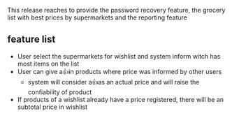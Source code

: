
This release reaches to provide the password recovery feature, the grocery list with best prices by supermarkets and the reporting feature

## feature list

- User select the supermarkets for wishlist and system inform witch has most items on the list
- User can give a👍in products where price was informed by other users
	- system will consider a👍as an actual price and will raise the confiability of product
- If products of a wishlist already have a price registered, there will be an subtotal price in wishlist

